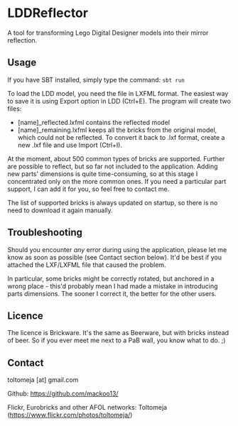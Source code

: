 # LDDReflector
A tool for transforming Lego Digital Designer models into their mirror reflection.

## Usage
If you have SBT installed, simply type the command:
`sbt run`

To load the LDD model, you need the file in LXFML format. The easiest way to save it is using Export option in LDD (Ctrl+E).
The program will create two files:
* [name]_reflected.lxfml contains the reflected model
* [name]_remaining.lxfml keeps all the bricks from the original model, which could not be reflected.
To convert it back to .lxf format, create a new .lxf file and use Import (Ctrl+I).

At the moment, about 500 common types of bricks are supported. Further are possible to reflect, but so far not included to the application.
Adding new parts' dimensions is quite time-consuming, so at this stage I concentrated only on the more common ones.
If you need a particular part support, I can add it for you, so feel free to contact me.

The list of supported bricks is always updated on startup, so there is no need to download it again manually.

## Troubleshooting
Should you encounter *any* error during using the application, please let me know as soon as possible (see Contact section below).
It'd be best if you attached the LXF/LXFML file that caused the problem.

In particular, some bricks might be correctly rotated, but anchored in a wrong place - this'd probably mean I had made a mistake in introducing parts dimensions.
The sooner I correct it, the better for the other users.

## Licence
The licence is Brickware. It's the same as Beerware, but with bricks instead of beer.
So if you ever meet me next to a PaB wall, you know what to do. ;)

## Contact
toltomeja [at] gmail.com

Github: https://github.com/mackoo13/

Flickr, Eurobricks and other AFOL networks: Toltomeja (https://www.flickr.com/photos/toltomeja/)
